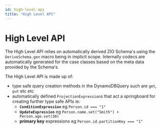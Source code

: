 ```yaml
---
id: high-level-api
title: "High Level API"
---
```


# High Level API
The High Level API relies on automatically derived ZIO Schema's using the `DeriveSchema.gen` macro being in implicit scope. Internally codecs are automatically generated for the case classes based on the meta data provided by the Schema's.

The High Level API is made up of: 
- type safe query creation methods in the DynamoDBQuery such are `get`, `put` etc etc
- automatically defined `ProjectionExpression`s that act a springboard for creating further type safe APIs ie:
  - **`ConditionExpression`** eg `Person.id === "1"`
  - **`UpdateExpression`** eg `Person.name.set("Smith") + Person.age.set(30)`
  - **primary key** expressions eg `Person.id.partitionKey === "1"`

